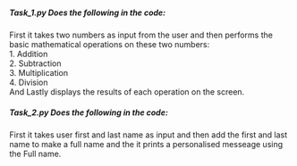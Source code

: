 <h5>
Task_1.py Does the following in the code: </h5>
First it takes two numbers as input from the user and then performs the basic mathematical operations on these two numbers:<br>
1. Addition<br>
2. Subtraction<br>
3. Multiplication<br>
4. Division<br>
And Lastly displays the results of each operation on the screen.

<h5>Task_2.py Does the following in the code:</h5>
First it takes user first and last name as input and then add the first and last name to make a full name and the it prints a personalised messeage using the Full name.
